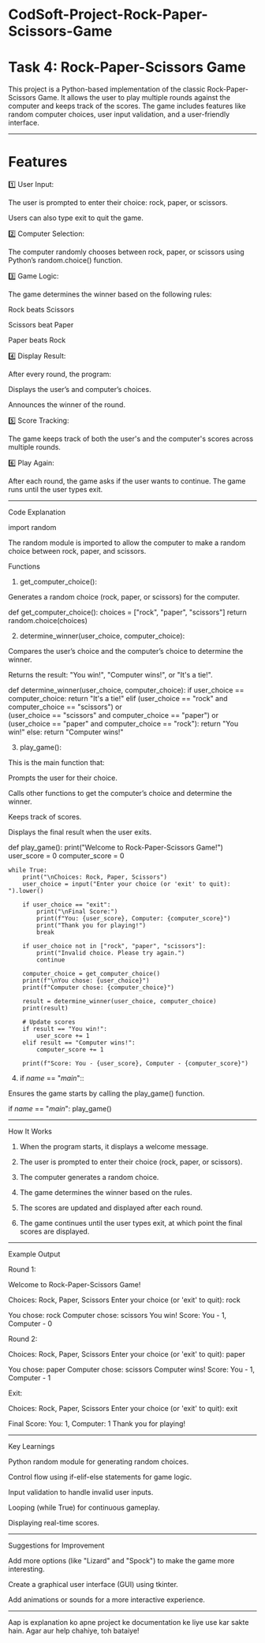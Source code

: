 # CodSoft-Project-Rock-Paper-Scissors-Game


# Task 4: Rock-Paper-Scissors Game
This project is a Python-based implementation of the classic Rock-Paper-Scissors Game. It allows the user to play multiple rounds against the computer and keeps track of the scores. The game includes features like random computer choices, user input validation, and a user-friendly interface.


---

# Features

1️⃣ User Input:

The user is prompted to enter their choice: rock, paper, or scissors.

Users can also type exit to quit the game.


2️⃣ Computer Selection:

The computer randomly chooses between rock, paper, or scissors using Python’s random.choice() function.


3️⃣ Game Logic:

The game determines the winner based on the following rules:

Rock beats Scissors

Scissors beat Paper

Paper beats Rock



4️⃣ Display Result:

After every round, the program:

Displays the user’s and computer’s choices.

Announces the winner of the round.



5️⃣ Score Tracking:

The game keeps track of both the user's and the computer's scores across multiple rounds.


6️⃣ Play Again:

After each round, the game asks if the user wants to continue. The game runs until the user types exit.



---

Code Explanation

import random

The random module is imported to allow the computer to make a random choice between rock, paper, and scissors.


Functions

1. get_computer_choice():

Generates a random choice (rock, paper, or scissors) for the computer.


def get_computer_choice():
    choices = ["rock", "paper", "scissors"]
    return random.choice(choices)


2. determine_winner(user_choice, computer_choice):

Compares the user’s choice and the computer’s choice to determine the winner.

Returns the result: "You win!", "Computer wins!", or "It's a tie!".


def determine_winner(user_choice, computer_choice):
    if user_choice == computer_choice:
        return "It's a tie!"
    elif (user_choice == "rock" and computer_choice == "scissors") or \
         (user_choice == "scissors" and computer_choice == "paper") or \
         (user_choice == "paper" and computer_choice == "rock"):
        return "You win!"
    else:
        return "Computer wins!"


3. play_game():

This is the main function that:

Prompts the user for their choice.

Calls other functions to get the computer’s choice and determine the winner.

Keeps track of scores.

Displays the final result when the user exits.



def play_game():
    print("Welcome to Rock-Paper-Scissors Game!")
    user_score = 0
    computer_score = 0

    while True:
        print("\nChoices: Rock, Paper, Scissors")
        user_choice = input("Enter your choice (or 'exit' to quit): ").lower()

        if user_choice == "exit":
            print("\nFinal Score:")
            print(f"You: {user_score}, Computer: {computer_score}")
            print("Thank you for playing!")
            break

        if user_choice not in ["rock", "paper", "scissors"]:
            print("Invalid choice. Please try again.")
            continue

        computer_choice = get_computer_choice()
        print(f"\nYou chose: {user_choice}")
        print(f"Computer chose: {computer_choice}")

        result = determine_winner(user_choice, computer_choice)
        print(result)

        # Update scores
        if result == "You win!":
            user_score += 1
        elif result == "Computer wins!":
            computer_score += 1

        print(f"Score: You - {user_score}, Computer - {computer_score}")


4. if _name_ == "_main_"::

Ensures the game starts by calling the play_game() function.


if _name_ == "_main_":
    play_game()




---

How It Works

1. When the program starts, it displays a welcome message.


2. The user is prompted to enter their choice (rock, paper, or scissors).


3. The computer generates a random choice.


4. The game determines the winner based on the rules.


5. The scores are updated and displayed after each round.


6. The game continues until the user types exit, at which point the final scores are displayed.




---

Example Output

Round 1:

Welcome to Rock-Paper-Scissors Game!

Choices: Rock, Paper, Scissors
Enter your choice (or 'exit' to quit): rock

You chose: rock
Computer chose: scissors
You win!
Score: You - 1, Computer - 0

Round 2:

Choices: Rock, Paper, Scissors
Enter your choice (or 'exit' to quit): paper

You chose: paper
Computer chose: scissors
Computer wins!
Score: You - 1, Computer - 1

Exit:

Choices: Rock, Paper, Scissors
Enter your choice (or 'exit' to quit): exit

Final Score:
You: 1, Computer: 1
Thank you for playing!


---

Key Learnings

Python random module for generating random choices.

Control flow using if-elif-else statements for game logic.

Input validation to handle invalid user inputs.

Looping (while True) for continuous gameplay.

Displaying real-time scores.



---

Suggestions for Improvement

Add more options (like "Lizard" and "Spock") to make the game more interesting.

Create a graphical user interface (GUI) using tkinter.

Add animations or sounds for a more interactive experience.



---

Aap is explanation ko apne project ke documentation ke liye use kar sakte hain. Agar aur help chahiye, toh bataiye!
